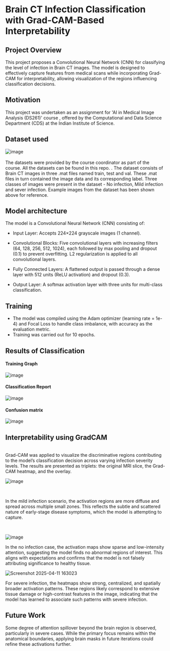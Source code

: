 # Brain CT Infection Classification with Grad-CAM-Based Interpretability

## Project Overview
This project proposes a Convolutional Neural Network (CNN) for classifying the level of infection in Brain CT images. The model is designed to effectively capture features from medical scans while 
incorporating Grad-CAM for interpretability, allowing visualization of the regions influencing classification decisions.


## Motivation
This project was undertaken as an assignment for 'AI in Medical Image Analysis (DS261)' course , offered by the Computational and Data Science Department (CDS) at the Indian Institute of Science.

## Dataset used
![image](https://github.com/user-attachments/assets/e00bd5ae-3447-4edd-b8df-5f965d141d94)
<br>
<br>
The datasets were provided by the course coordinator as part of the course. All the datasets can be found in this repo. <add link>. The dataset consists of Brain CT images in three .mat
files named train, test and val. These .mat files in turn contained the image data and its corresponding label. Three classes of images were present in the dataset - No infection,
Mild infection and sever infection. Example images from the dataset has been shown above for reference.

## Model architecture
The model is a Convolutional Neural Network (CNN) consisting of:

+ Input Layer: Accepts 224×224 grayscale images (1 channel).

+ Convolutional Blocks: Five convolutional layers with increasing filters (64, 128, 256, 512, 1024), each followed by max pooling and dropout (0.1) to prevent overfitting. L2 regularization is applied to all convolutional layers.

+ Fully Connected Layers: A flattened output is passed through a dense layer with 512 units (ReLU activation) and dropout (0.3).

+ Output Layer: A softmax activation layer with three units for multi-class classification.

## Training
+ The model was compiled using the Adam optimizer (learning rate = 1e-4) and Focal Loss to handle class imbalance, with accuracy as the evaluation metric.
+ Training was carried out for 10 epochs.
  
## Results of Classification
#### Training Graph
![image](https://github.com/user-attachments/assets/2adf6f9d-af61-417a-a603-d6c9c9b7be28)

#### Classification Report
![image](https://github.com/user-attachments/assets/f52fc7f7-2ae4-4f8f-aa95-d312abd298d6)

#### Confusion matrix
![image](https://github.com/user-attachments/assets/e2b37301-0029-4d42-b0bd-b632b4ff1b66)






## Interpretability using GradCAM
<br>
Grad-CAM was applied to visualize the discriminative regions contributing to the model’s classification decision across varying infection severity levels. 
The results are presented as triplets: the original MRI slice, the Grad-CAM heatmap, and the overlay.

<br>

![image](https://github.com/user-attachments/assets/86acfc13-55f3-439e-b7a1-e12f70a2dd43)

<br>

In the mild infection scenario, the activation regions are more diffuse and spread across multiple small zones. This reflects the subtle and scattered nature of early-stage disease symptoms,
which the model is attempting to capture.

<br>

![image](https://github.com/user-attachments/assets/5f188dd5-cebc-47bf-9af8-283291f0f6ea)

In the no infection case, the activation maps show sparse and low-intensity attention, suggesting the model finds no abnormal regions of interest.
This aligns with expectations and confirms that the model is not falsely attributing significance to healthy tissue.

![Screenshot 2025-04-11 163023](https://github.com/user-attachments/assets/3dc70a67-b6be-4100-89e4-ab1e44e167f9)

For severe infection, the heatmaps show strong, centralized, and spatially broader activation patterns. These regions likely correspond to extensive tissue damage or 
high-contrast features in the image, indicating that the model has learned to associate such patterns with severe infection.

## Future Work

Some degree of attention spillover beyond the brain region is observed, particularly in severe cases. While the primary focus remains within the anatomical boundaries, applying brain masks in future iterations could refine these activations further.
